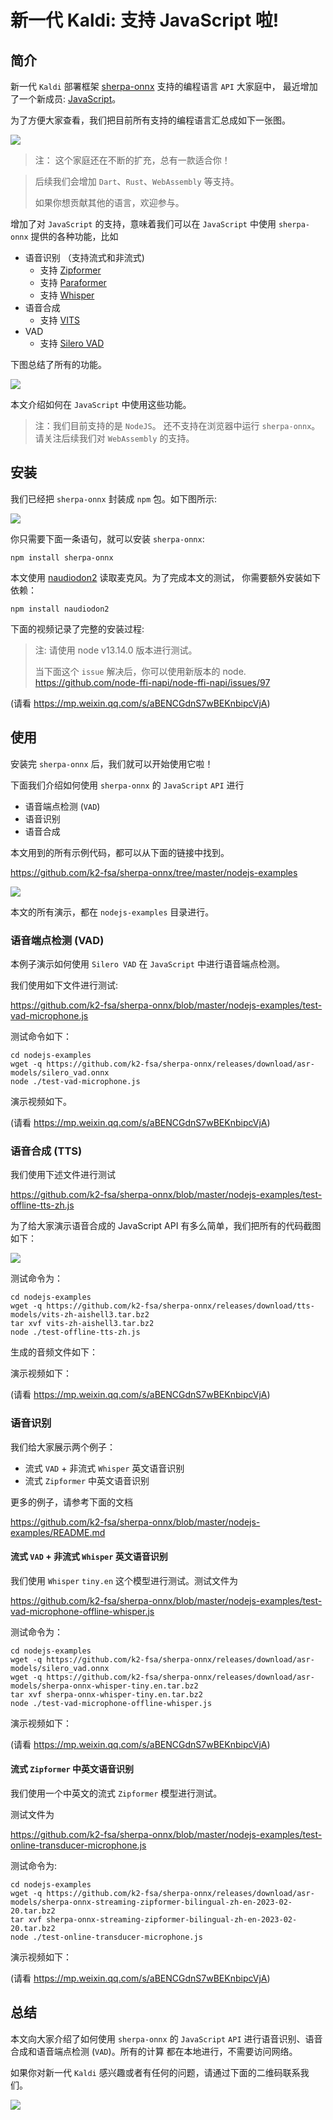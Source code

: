 # 新一代 Kaldi: 支持 JavaScript 啦!

## 简介

新一代 ``Kaldi`` 部署框架 [sherpa-onnx][sherpa-onnx] 支持的编程语言 ``API`` 大家庭中，
最近增加了一个新成员: [JavaScript](https://github.com/k2-fsa/sherpa-onnx/pull/438)。

为了方便大家查看，我们把目前所有支持的编程语言汇总成如下一张图。

![](https://github.com/k2-fsa/next-gen-kaldi-wechat/blob/master/pic/2023-11-24-api.jpg)

> 注： 这个家庭还在不断的扩充，总有一款适合你！

> 后续我们会增加 ``Dart``、``Rust``、``WebAssembly`` 等支持。
>
> 如果你想贡献其他的语言，欢迎参与。

增加了对 ``JavaScript`` 的支持，意味着我们可以在 ``JavaScript`` 中使用
``sherpa-onnx`` 提供的各种功能，比如

  - 语音识别 （支持流式和非流式)
    - 支持 [Zipformer][zipformer]
    - 支持 [Paraformer][paraformer]
    - 支持 [Whisper][whisper]
  - 语音合成
    - 支持 [VITS][vits]
  - VAD
    - 支持 [Silero VAD][silero-vad]

下图总结了所有的功能。

![](https://github.com/k2-fsa/next-gen-kaldi-wechat/blob/master/pic/2023-11-24-asr-tts-vad.jpg)

本文介绍如何在 ``JavaScript`` 中使用这些功能。

> 注：我们目前支持的是 ``NodeJS``。 还不支持在浏览器中运行 ``sherpa-onnx``。
> 请关注后续我们对 ``WebAssembly`` 的支持。

## 安装

我们已经把 ``sherpa-onnx`` 封装成 ``npm`` 包。如下图所示:

![](https://github.com/k2-fsa/next-gen-kaldi-wechat/blob/master/pic/2023-11-24-sherpa-onnx-npm.png)

你只需要下面一条语句，就可以安装 ``sherpa-onnx``:

```
npm install sherpa-onnx
```

本文使用 [naudiodon2](https://www.npmjs.com/package/naudiodon2) 读取麦克风。为了完成本文的测试，
你需要额外安装如下依赖：

```
npm install naudiodon2
```

下面的视频记录了完整的安装过程:

> 注: 请使用 node v13.14.0 版本进行测试。
>
> 当下面这个 ``issue`` 解决后，你可以使用新版本的 node.
> https://github.com/node-ffi-napi/node-ffi-napi/issues/97

(请看 https://mp.weixin.qq.com/s/aBENCGdnS7wBEKnbipcVjA)

## 使用

安装完 ``sherpa-onnx`` 后，我们就可以开始使用它啦！

下面我们介绍如何使用 ``sherpa-onnx`` 的 ``JavaScript`` ``API`` 进行
 - 语音端点检测 (``VAD``)
 - 语音识别
 - 语音合成

本文用到的所有示例代码，都可以从下面的链接中找到。

https://github.com/k2-fsa/sherpa-onnx/tree/master/nodejs-examples

![](https://github.com/k2-fsa/next-gen-kaldi-wechat/blob/master/pic/2023-11-24-examples.jpg)

本文的所有演示，都在 ``nodejs-examples`` 目录进行。

### 语音端点检测 (VAD)

本例子演示如何使用 ``Silero VAD`` 在 ``JavaScript`` 中进行语音端点检测。

我们使用如下文件进行测试:

https://github.com/k2-fsa/sherpa-onnx/blob/master/nodejs-examples/test-vad-microphone.js

测试命令如下：

```
cd nodejs-examples
wget -q https://github.com/k2-fsa/sherpa-onnx/releases/download/asr-models/silero_vad.onnx
node ./test-vad-microphone.js
```

演示视频如下。

(请看 https://mp.weixin.qq.com/s/aBENCGdnS7wBEKnbipcVjA)


### 语音合成 (TTS)

我们使用下述文件进行测试

https://github.com/k2-fsa/sherpa-onnx/blob/master/nodejs-examples/test-offline-tts-zh.js

为了给大家演示语音合成的 JavaScript API 有多么简单，我们把所有的代码截图如下：

![](https://github.com/k2-fsa/next-gen-kaldi-wechat/blob/master/pic/2023-11-24-tts-zh.png)

测试命令为：
```
cd nodejs-examples
wget -q https://github.com/k2-fsa/sherpa-onnx/releases/download/tts-models/vits-zh-aishell3.tar.bz2
tar xvf vits-zh-aishell3.tar.bz2
node ./test-offline-tts-zh.js
```

生成的音频文件如下：

演示视频如下：

(请看 https://mp.weixin.qq.com/s/aBENCGdnS7wBEKnbipcVjA)


### 语音识别

我们给大家展示两个例子：

 - 流式 ``VAD`` + 非流式 ``Whisper`` 英文语音识别
 - 流式 ``Zipformer`` 中英文语音识别

更多的例子，请参考下面的文档

https://github.com/k2-fsa/sherpa-onnx/blob/master/nodejs-examples/README.md


#### 流式 ``VAD`` + 非流式 ``Whisper`` 英文语音识别

我们使用 ``Whisper`` ``tiny.en`` 这个模型进行测试。测试文件为

https://github.com/k2-fsa/sherpa-onnx/blob/master/nodejs-examples/test-vad-microphone-offline-whisper.js

测试命令为：

```
cd nodejs-examples
wget -q https://github.com/k2-fsa/sherpa-onnx/releases/download/asr-models/silero_vad.onnx
wget -q https://github.com/k2-fsa/sherpa-onnx/releases/download/asr-models/sherpa-onnx-whisper-tiny.en.tar.bz2
tar xvf sherpa-onnx-whisper-tiny.en.tar.bz2
node ./test-vad-microphone-offline-whisper.js
```

演示视频如下：

(请看 https://mp.weixin.qq.com/s/aBENCGdnS7wBEKnbipcVjA)


#### 流式 ``Zipformer`` 中英文语音识别

我们使用一个中英文的流式 ``Zipformer`` 模型进行测试。

测试文件为

https://github.com/k2-fsa/sherpa-onnx/blob/master/nodejs-examples/test-online-transducer-microphone.js

测试命令为:

```
cd nodejs-examples
wget -q https://github.com/k2-fsa/sherpa-onnx/releases/download/asr-models/sherpa-onnx-streaming-zipformer-bilingual-zh-en-2023-02-20.tar.bz2
tar xvf sherpa-onnx-streaming-zipformer-bilingual-zh-en-2023-02-20.tar.bz2
node ./test-online-transducer-microphone.js
```

演示视频如下：

(请看 https://mp.weixin.qq.com/s/aBENCGdnS7wBEKnbipcVjA)


## 总结

本文向大家介绍了如何使用 ``sherpa-onnx`` 的 ``JavaScript`` ``API``
进行语音识别、语音合成和语音端点检测 (``VAD``)。所有的计算
都在本地进行，不需要访问网络。

如果你对新一代 ``Kaldi`` 感兴趣或者有任何的问题，请通过下面的二维码联系我们。

![](https://github.com/k2-fsa/next-gen-kaldi-wechat/blob/master/pic/our-qr-code.png)

[sherpa-onnx]: http://github.com/k2-fsa/sherpa-onnx
[silero-vad]: https://github.com/snakers4/silero-vad
[zipformer]: https://arxiv.org/abs/2310.11230
[vits]: https://github.com/jaywalnut310/vits
[paraformer]: https://github.com/alibaba-damo-academy/FunASR
[whisper]: https://github.com/openai/whisper

